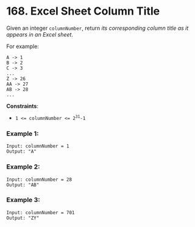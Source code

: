 # 168. Excel Sheet Column Title

Given an integer `columnNumber`, return *its corresponding column title as it appears in an Excel sheet*.

For example:
```
A -> 1
B -> 2
C -> 3
...
Z -> 26
AA -> 27
AB -> 28 
...
```

**Constraints**:
- <code>1 <= columnNumber <= 2<sup>31</sup>-1</code>

### Example 1:
```
Input: columnNumber = 1
Output: "A"
```

### Example 2:
```
Input: columnNumber = 28
Output: "AB"
```

### Example 3:
```
Input: columnNumber = 701
Output: "ZY"
```
